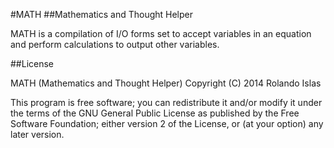 #MATH
##Mathematics and Thought Helper

MATH is a compilation of I/O forms set to accept variables in an equation and perform calculations to output other variables.

##License

MATH (Mathematics and Thought Helper)
Copyright (C) 2014 Rolando Islas

This program is free software; you can redistribute it and/or modify
it under the terms of the GNU General Public License as published by
the Free Software Foundation; either version 2 of the License, or
(at your option) any later version.